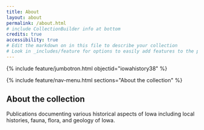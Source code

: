 ```yaml
---
title: About
layout: about
permalink: /about.html
# include CollectionBuilder info at bottom
credits: true
accessibility: true
# Edit the markdown on in this file to describe your collection
# Look in _includes/feature for options to easily add features to the page
---
```


{% include feature/jumbotron.html objectid="iowahistory38" %} 

{% include feature/nav-menu.html sections="About the collection" %}

## About the collection

Publications documenting various historical aspects of Iowa including local histories, fauna, flora, and geology of Iowa.
